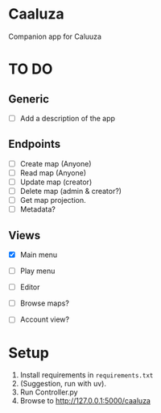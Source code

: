 # Caaluza
Companion app for Caluuza

# TO DO
## Generic
- [ ] Add a description of the app

## Endpoints
- [ ] Create map (Anyone)
- [ ] Read map (Anyone)
- [ ] Update map (creator)
- [ ] Delete map (admin & creator?)
- [ ] Get map projection.
- [ ] Metadata?

## Views
- [x] Main menu
- [ ] Play menu
- [ ] Editor
- [ ] Browse maps?
- [ ] Account view?


# Setup
1. Install requirements in `requirements.txt`
2. (Suggestion, run with uv).
3. Run Controller.py
4. Browse to http://127.0.0.1:5000/caaluza

